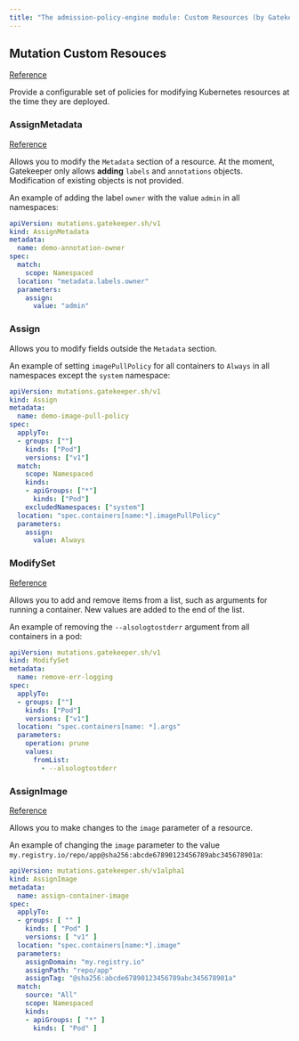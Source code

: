 ```yaml
---
title: "The admission-policy-engine module: Custom Resources (by Gatekeeper)"
---
```


## Mutation Custom Resouces

[Reference](https://open-policy-agent.github.io/gatekeeper/website/docs/mutation/#mutation-crds)

Provide a configurable set of policies for modifying Kubernetes resources at the time they are deployed.

### AssignMetadata

[Reference](https://open-policy-agent.github.io/gatekeeper/website/docs/mutation/#assignmetadata)

Allows you to modify the `Metadata` section of a resource.
At the moment, Gatekeeper only allows **adding** `labels` and `annotations` objects. Modification of existing objects is not provided.

An example of adding the label `owner` with the value `admin` in all namespaces:

```yaml
apiVersion: mutations.gatekeeper.sh/v1
kind: AssignMetadata
metadata:
  name: demo-annotation-owner
spec:
  match:
    scope: Namespaced
  location: "metadata.labels.owner"
  parameters:
    assign:
      value: "admin"
```

### Assign

<!-- 
[Reference](https://open-policy-agent.github.io/gatekeeper/website/docs/mutation/#assignmetadata) 
There is no link in the Gatekeeper documentation for this CR
-->

Allows you to modify fields outside the `Metadata` section.

An example of setting `imagePullPolicy` for all containers to `Always` in all namespaces except the `system` namespace:

```yaml
apiVersion: mutations.gatekeeper.sh/v1
kind: Assign
metadata:
  name: demo-image-pull-policy
spec:
  applyTo:
  - groups: [""]
    kinds: ["Pod"]
    versions: ["v1"]
  match:
    scope: Namespaced
    kinds:
    - apiGroups: ["*"]
      kinds: ["Pod"]
    excludedNamespaces: ["system"]
  location: "spec.containers[name:*].imagePullPolicy"
  parameters:
    assign:
      value: Always
```

### ModifySet

[Reference](https://open-policy-agent.github.io/gatekeeper/website/docs/mutation/#modifyset)

Allows you to add and remove items from a list, such as arguments for running a container.
New values are added to the end of the list.

An example of removing the `--alsologtostderr` argument from all containers in a pod:

```yaml
apiVersion: mutations.gatekeeper.sh/v1
kind: ModifySet
metadata:
  name: remove-err-logging
spec:
  applyTo:
  - groups: [""]
    kinds: ["Pod"]
    versions: ["v1"]
  location: "spec.containers[name: *].args"
  parameters:
    operation: prune
    values:
      fromList:
        - --alsologtostderr
```

### AssignImage

[Reference](https://open-policy-agent.github.io/gatekeeper/website/docs/mutation/#assignimage)

Allows you to make changes to the `image` parameter of a resource.

An example of changing the `image` parameter to the value `my.registry.io/repo/app@sha256:abcde67890123456789abc345678901a`:

```yaml
apiVersion: mutations.gatekeeper.sh/v1alpha1
kind: AssignImage
metadata:
  name: assign-container-image
spec:
  applyTo:
  - groups: [ "" ]
    kinds: [ "Pod" ]
    versions: [ "v1" ]
  location: "spec.containers[name:*].image"
  parameters:
    assignDomain: "my.registry.io"
    assignPath: "repo/app"
    assignTag: "@sha256:abcde67890123456789abc345678901a"
  match:
    source: "All"
    scope: Namespaced
    kinds:
    - apiGroups: [ "*" ]
      kinds: [ "Pod" ]
```
